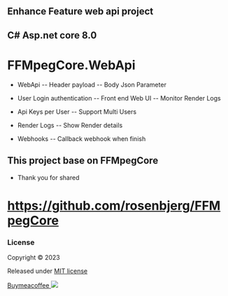 ## Enhance Feature web api project 
## C# Asp.net core 8.0
# FFMpegCore.WebApi

- WebApi
-- Header payload
-- Body Json Parameter

- User Login authentication
-- Front end Web UI
-- Monitor Render Logs

- Api Keys per User
-- Support Multi Users

- Render Logs
-- Show Render details

- Webhooks
-- Callback webhook when finish

  


## This project base on FFMpegCore
- Thank you for shared
# https://github.com/rosenbjerg/FFMpegCore


### License

Copyright © 2023

Released under [MIT license](https://github.com/rosenbjerg/FFMpegCore/blob/master/LICENSE)


<a href="buymeacoffee.com/jomynn"> Buymeacoffee
<img src="https://downloads.intercomcdn.com/i/o/234105/0d29fbdf17e257cdfc2ba1ba/7103925065c5e9bd6ac7ac9efd453fd7.png"></a>
